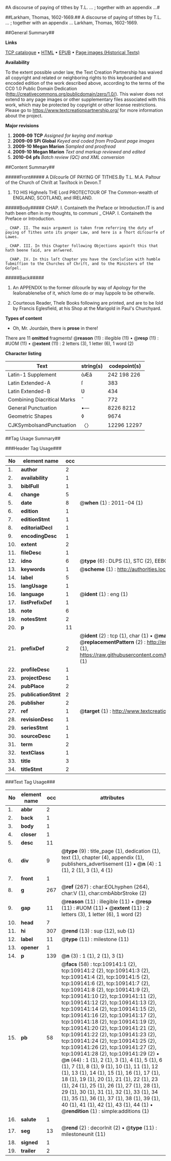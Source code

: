 #A discourse of paying of tithes by T.L. ... ; together with an appendix ...#

##Larkham, Thomas, 1602-1669.##
A discourse of paying of tithes by T.L. ... ; together with an appendix ...
Larkham, Thomas, 1602-1669.

##General Summary##

**Links**

[TCP catalogue](http://www.ota.ox.ac.uk/tcp/)  • 
[HTML](http://tei.it.ox.ac.uk/tcp/Texts-HTML/free/A49/A49587.html)  • 
[EPUB](http://tei.it.ox.ac.uk/tcp/Texts-EPUB/free/A49/A49587.epub) • 
[Page images (Historical Texts)](https://historicaltexts.jisc.ac.uk/eebo-19577105e)

**Availability**

To the extent possible under law, the Text Creation Partnership has waived all copyright and related or neighboring rights to this keyboarded and encoded edition of the work described above, according to the terms of the CC0 1.0 Public Domain Dedication (http://creativecommons.org/publicdomain/zero/1.0/). This waiver does not extend to any page images or other supplementary files associated with this work, which may be protected by copyright or other license restrictions. Please go to https://www.textcreationpartnership.org/ for more information about the project.

**Major revisions**

1. __2009-09__ __TCP__ *Assigned for keying and markup*
1. __2009-09__ __SPi Global__ *Keyed and coded from ProQuest page images*
1. __2009-10__ __Megan Marion__ *Sampled and proofread*
1. __2009-10__ __Megan Marion__ *Text and markup reviewed and edited*
1. __2010-04__ __pfs__ *Batch review (QC) and XML conversion*

##Content Summary##

#####Front#####
A Diſcourſe OF PAYING OF TITHES.By T.L. M.A. Paſtour of the Church of Chriſt at Taviſtock in Devon.T
1. TO HIS Highneſs THE Lord PROTECTOUR OF The Common-wealth of ENGLAND, SCOTLAND, and IRELAND.

#####Body#####
CHAP. I. Containeth the Preface or Introduction.IT is and hath been often in my thoughts, to communi
    _ CHAP. I. Containeth the Preface or Introduction.

    _ CHAP. II. The main argument is taken from referring the duty of paying of Tithes unto its proper Law, and here is a ſhort diſcourſe of Lawes.

    _ CHAP. III. In this Chapter following Objections againſt this that hath beene ſaid, are anſwered.

    _ CHAP. IV. In this laſt Chapter you have the Concluſion with humble ſubmiſſion to the Churches of Chriſt, and to the Ministers of the Goſpel.

#####Back#####

1. An APPENDIX to the former diſcourſe by way of Apology for the ſeaſonableneſse of it, which ſome do or may ſuppoſe to be otherwiſe.

1. Courteous Reader, Theſe Books following are printed, and are to be ſold by Francis Eglesfield, at his Shop at the Marigold in Paul's Churchyard.

**Types of content**

  * Oh, Mr. Jourdain, there is **prose** in there!

There are 11 **omitted** fragments! 
 @__reason__ (11) : illegible (11)  •  @__resp__ (11) : #UOM (11)  •  @__extent__ (11) : 2 letters (3), 1 letter (6), 1 word (2)

**Character listing**


|Text|string(s)|codepoint(s)|
|---|---|---|
|Latin-1 Supplement|òÆâ|242 198 226|
|Latin Extended-A|ſ|383|
|Latin Extended-B|Ʋ|434|
|Combining             Diacritical Marks|̄|772|
|General Punctuation|•—|8226 8212|
|Geometric Shapes|◊|9674|
|CJKSymbolsandPunctuation|〈〉|12296 12297|

##Tag Usage Summary##

###Header Tag Usage###

|No|element name|occ|attributes|
|---|---|---|---|
|1.|__author__|2||
|2.|__availability__|1||
|3.|__biblFull__|1||
|4.|__change__|5||
|5.|__date__|8| @__when__ (1) : 2011-04 (1)|
|6.|__edition__|1||
|7.|__editionStmt__|1||
|8.|__editorialDecl__|1||
|9.|__encodingDesc__|1||
|10.|__extent__|2||
|11.|__fileDesc__|1||
|12.|__idno__|6| @__type__ (6) : DLPS (1), STC (2), EEBO-CITATION (1), OCLC (1), VID (1)|
|13.|__keywords__|1| @__scheme__ (1) : http://authorities.loc.gov/ (1)|
|14.|__label__|5||
|15.|__langUsage__|1||
|16.|__language__|1| @__ident__ (1) : eng (1)|
|17.|__listPrefixDef__|1||
|18.|__note__|6||
|19.|__notesStmt__|2||
|20.|__p__|11||
|21.|__prefixDef__|2| @__ident__ (2) : tcp (1), char (1)  •  @__matchPattern__ (2) : ([0-9\-]+):([0-9IVX]+) (1), (.+) (1)  •  @__replacementPattern__ (2) : http://eebo.chadwyck.com/downloadtiff?vid=$1&page=$2 (1), https://raw.githubusercontent.com/textcreationpartnership/Texts/master/tcpchars.xml#$1 (1)|
|22.|__profileDesc__|1||
|23.|__projectDesc__|1||
|24.|__pubPlace__|2||
|25.|__publicationStmt__|2||
|26.|__publisher__|2||
|27.|__ref__|1| @__target__ (1) : http://www.textcreationpartnership.org/docs/. (1)|
|28.|__revisionDesc__|1||
|29.|__seriesStmt__|1||
|30.|__sourceDesc__|1||
|31.|__term__|2||
|32.|__textClass__|1||
|33.|__title__|3||
|34.|__titleStmt__|2||


###Text Tag Usage###

|No|element name|occ|attributes|
|---|---|---|---|
|1.|__abbr__|2||
|2.|__back__|1||
|3.|__body__|1||
|4.|__closer__|1||
|5.|__desc__|11||
|6.|__div__|9| @__type__ (9) : title_page (1), dedication (1), text (1), chapter (4), appendix (1), publishers_advertisement (1)  •  @__n__ (4) : 1 (1), 2 (1), 3 (1), 4 (1)|
|7.|__front__|1||
|8.|__g__|267| @__ref__ (267) : char:EOLhyphen (264), char:V (1), char:cmbAbbrStroke (2)|
|9.|__gap__|11| @__reason__ (11) : illegible (11)  •  @__resp__ (11) : #UOM (11)  •  @__extent__ (11) : 2 letters (3), 1 letter (6), 1 word (2)|
|10.|__head__|7||
|11.|__hi__|307| @__rend__ (13) : sup (12), sub (1)|
|12.|__label__|11| @__type__ (11) : milestone (11)|
|13.|__opener__|1||
|14.|__p__|139| @__n__ (3) : 1 (1), 2 (1), 3 (1)|
|15.|__pb__|58| @__facs__ (58) : tcp:109141:1 (2), tcp:109141:2 (2), tcp:109141:3 (2), tcp:109141:4 (2), tcp:109141:5 (2), tcp:109141:6 (2), tcp:109141:7 (2), tcp:109141:8 (2), tcp:109141:9 (2), tcp:109141:10 (2), tcp:109141:11 (2), tcp:109141:12 (2), tcp:109141:13 (2), tcp:109141:14 (2), tcp:109141:15 (2), tcp:109141:16 (2), tcp:109141:17 (2), tcp:109141:18 (2), tcp:109141:19 (2), tcp:109141:20 (2), tcp:109141:21 (2), tcp:109141:22 (2), tcp:109141:23 (2), tcp:109141:24 (2), tcp:109141:25 (2), tcp:109141:26 (2), tcp:109141:27 (2), tcp:109141:28 (2), tcp:109141:29 (2)  •  @__n__ (44) : 1 (1), 2 (1), 3 (1), 4 (1), 5 (1), 6 (1), 7 (1), 8 (1), 9 (1), 10 (1), 11 (1), 12 (1), 13 (1), 14 (1), 15 (1), 16 (1), 17 (1), 18 (1), 19 (1), 20 (1), 21 (1), 22 (1), 23 (1), 24 (1), 25 (1), 26 (1), 27 (1), 28 (1), 29 (1), 30 (1), 31 (1), 32 (1), 33 (1), 34 (1), 35 (1), 36 (1), 37 (1), 38 (1), 39 (1), 40 (1), 41 (1), 42 (1), 43 (1), 44 (1)  •  @__rendition__ (1) : simple:additions (1)|
|16.|__salute__|1||
|17.|__seg__|13| @__rend__ (2) : decorInit (2)  •  @__type__ (11) : milestoneunit (11)|
|18.|__signed__|1||
|19.|__trailer__|2||
